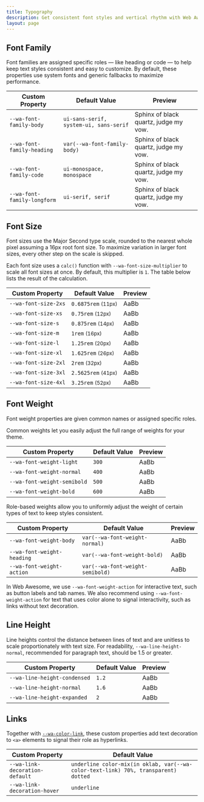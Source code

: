 ```yaml
---
title: Typography
description: Get consistent font styles and vertical rhythm with Web Awesome's typography properties.
layout: page
---
```


## Font Family

Font families are assigned specific roles &mdash; like heading or code &mdash; to help keep text styles consistent and easy to customize. By default, these properties use system fonts and generic fallbacks to maximize performance.

| Custom Property             | Default Value                          | Preview                                                                                              |
| --------------------------- | -------------------------------------- | ---------------------------------------------------------------------------------------------------- |
| `--wa-font-family-body`     | `ui-sans-serif, system-ui, sans-serif` | <div style="font-family: var(--wa-font-family-body)">Sphinx of black quartz, judge my vow.</div>     |
| `--wa-font-family-heading`  | `var(--wa-font-family-body)`           | <div style="font-family: var(--wa-font-family-heading)">Sphinx of black quartz, judge my vow.</div>  |
| `--wa-font-family-code`     | `ui-monospace, monospace`              | <div style="font-family: var(--wa-font-family-code)">Sphinx of black quartz, judge my vow.</div>     |
| `--wa-font-family-longform` | `ui-serif, serif`                      | <div style="font-family: var(--wa-font-family-longform)">Sphinx of black quartz, judge my vow.</div> |

## Font Size

Font sizes use the Major Second type scale, rounded to the nearest whole pixel assuming a 16px root font size. To maximize variation in larger font sizes, every other step on the scale is skipped.

Each font size uses a `calc()` function with `--wa-font-size-multiplier` to scale all font sizes at once. By default, this multiplier is `1`. The table below lists the result of the calculation.

| Custom Property      | Default Value                     | Preview                                                    |
| -------------------- | --------------------------------- | ---------------------------------------------------------- |
| `--wa-font-size-2xs` | `0.6875rem` <small>(11px)</small> | <div style="font-size: var(--wa-font-size-2xs)">AaBb</div> |
| `--wa-font-size-xs`  | `0.75rem` <small>(12px)</small>   | <div style="font-size: var(--wa-font-size-xs)">AaBb</div>  |
| `--wa-font-size-s`   | `0.875rem` <small>(14px)</small>  | <div style="font-size: var(--wa-font-size-s)">AaBb</div>   |
| `--wa-font-size-m`   | `1rem` <small>(16px)</small>      | <div style="font-size: var(--wa-font-size-m)">AaBb</div>   |
| `--wa-font-size-l`   | `1.25rem` <small>(20px)</small>   | <div style="font-size: var(--wa-font-size-l)">AaBb</div>   |
| `--wa-font-size-xl`  | `1.625rem` <small>(26px)</small>  | <div style="font-size: var(--wa-font-size-xl)">AaBb</div>  |
| `--wa-font-size-2xl` | `2rem` <small>(32px)</small>      | <div style="font-size: var(--wa-font-size-2xl)">AaBb</div> |
| `--wa-font-size-3xl` | `2.5625rem` <small>(41px)</small> | <div style="font-size: var(--wa-font-size-3xl)">AaBb</div> |
| `--wa-font-size-4xl` | `3.25rem` <small>(52px)</small>   | <div style="font-size: var(--wa-font-size-4xl)">AaBb</div> |

## Font Weight

Font weight properties are given common names or assigned specific roles.

Common weights let you easily adjust the full range of weights for your theme.

| Custom Property             | Default Value | Preview                                                             |
| --------------------------- | ------------- | ------------------------------------------------------------------- |
| `--wa-font-weight-light`    | `300`         | <div style="font-weight: var(--wa-font-weight-light)">AaBb</div>    |
| `--wa-font-weight-normal`   | `400`         | <div style="font-weight: var(--wa-font-weight-normal)">AaBb</div>   |
| `--wa-font-weight-semibold` | `500`         | <div style="font-weight: var(--wa-font-weight-semibold)">AaBb</div> |
| `--wa-font-weight-bold`     | `600`         | <div style="font-weight: var(--wa-font-weight-bold)">AaBb</div>     |

Role-based weights allow you to uniformly adjust the weight of certain types of text to keep styles consistent.

| Custom Property            | Default Value                    | Preview                                                            |
| -------------------------- | -------------------------------- | ------------------------------------------------------------------ |
| `--wa-font-weight-body`    | `var(--wa-font-weight-normal)`   | <div style="font-weight: var(--wa-font-weight-body)">AaBb</div>    |
| `--wa-font-weight-heading` | `var(--wa-font-weight-bold)`     | <div style="font-weight: var(--wa-font-weight-heading)">AaBb</div> |
| `--wa-font-weight-action`  | `var(--wa-font-weight-semibold)` | <div style="font-weight: var(--wa-font-weight-action)">AaBb</div>  |

In Web Awesome, we use `--wa-font-weight-action` for interactive text, such as button labels and tab names. We also recommend using `--wa-font-weight-action` for text that uses color alone to signal interactivity, such as links without text decoration.

## Line Height

Line heights control the distance between lines of text and are unitless to scale proportionately with text size. For readability, `--wa-line-height-normal`, recommended for paragraph text, should be 1.5 or greater.


| Custom Property              | Default Value | Preview                                                                                                                      |
| ---------------------------- | ------------- | ----------------------------------------------------------------------------------------------------------------------------- |
| `--wa-line-height-condensed` | `1.2`       | <div style="line-height: var(--wa-line-height-condensed); border-block-color: var(--wa-color-neutral-border-loud)">AaBb</div> |
| `--wa-line-height-normal`    | `1.6`         | <div style="line-height: var(--wa-line-height-normal); border-block-color: var(--wa-color-neutral-border-loud)">AaBb</div>    |
| `--wa-line-height-expanded`  | `2`           | <div style="line-height: var(--wa-line-height-expanded); border-block-color: var(--wa-color-neutral-border-loud)">AaBb</div>  |

## Links

Together with [`--wa-color-link`](/docs/theming/color/#text), these custom properties add text decoration to `<a>` elements to signal their role as hyperlinks.

| Custom Property                | Default Value                                                                      |
| ------------------------------ | ---------------------------------------------------------------------------------- |
| `--wa-link-decoration-default` | `underline color-mix(in oklab, var(--wa-color-text-link) 70%, transparent) dotted` |
| `--wa-link-decoration-hover`   | `underline`                                                                        |
